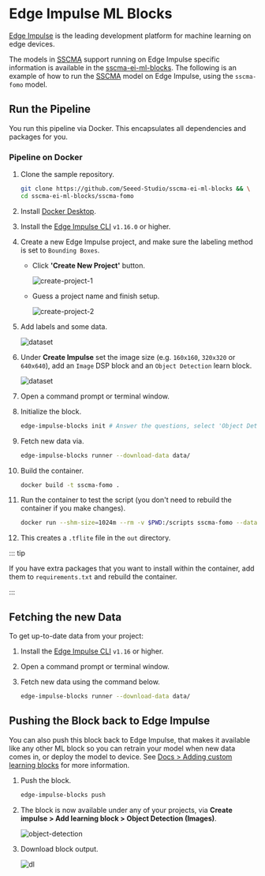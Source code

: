 # Edge Impulse ML Blocks

[Edge Impulse](https://www.edgeimpulse.com/) is the leading development platform for machine learning on edge devices.

The models in [SSCMA](https://github.com/Seeed-Studio/ModelAssistant) support running on Edge Impulse specific information is available in the [sscma-ei-ml-blocks](https://github.com/Seeed-Studio/sscma-ei-ml-blocks). The following is an example of how to run the [SSCMA](https://github.com/Seeed-Studio/ModelAssistant) model on Edge Impulse, using the `sscma-fomo` model.

## Run the Pipeline

You run this pipeline via Docker. This encapsulates all dependencies and packages for you.

### Pipeline on Docker

01. Clone the sample repository.

    ```sh
    git clone https://github.com/Seeed-Studio/sscma-ei-ml-blocks && \
    cd sscma-ei-ml-blocks/sscma-fomo
    ```

02. Install [Docker Desktop](https://www.docker.com/products/docker-desktop/).

03. Install the [Edge Impulse CLI](https://docs.edgeimpulse.com/docs/edge-impulse-cli/cli-installation) `v1.16.0` or higher.

04. Create a new Edge Impulse project, and make sure the labeling method is set to `Bounding Boxes`.

    - Click **'Create New Project'** button.

      ![create-project-1](https://files.seeedstudio.com/sscma/docs/static/ei/ei-ml-blocks-create-project.png)

    - Guess a project name and finish setup.

      ![create-project-2](https://files.seeedstudio.com/sscma/docs/static/ei/ei-ml-blocks-create-project2.png)

05. Add labels and some data.

    ![dataset](https://files.seeedstudio.com/sscma/docs/static/ei/ei-ml-blocks-dataset.png)

06. Under **Create Impulse** set the image size (e.g. `160x160`, `320x320` or `640x640`), add an `Image` DSP block and an `Object Detection` learn block.

    ![dataset](https://files.seeedstudio.com/sscma/docs/static/ei/ei-ml-blocks-design.png)

07. Open a command prompt or terminal window.

08. Initialize the block.

    ```sh
    edge-impulse-blocks init # Answer the questions, select 'Object Detection' for 'What type of data does this model operate on?' and "FOMO" for 'What's the last layer...'
    ```

09. Fetch new data via.

    ```sh
    edge-impulse-blocks runner --download-data data/
    ```

10. Build the container.

    ```sh
    docker build -t sscma-fomo .
    ```

11. Run the container to test the script (you don't need to rebuild the container if you make changes).

    ```sh
    docker run --shm-size=1024m --rm -v $PWD:/scripts sscma-fomo --data-directory data/ --epochs 30 --learning-rate 0.00001 --out-directory out/
    ```

12. This creates a `.tflite` file in the `out` directory.

::: tip

If you have extra packages that you want to install within the container, add them to `requirements.txt` and rebuild the container.

:::

## Fetching the new Data

To get up-to-date data from your project:

1. Install the [Edge Impulse CLI](https://docs.edgeimpulse.com/docs/edge-impulse-cli/cli-installation) `v1.16` or higher.

2. Open a command prompt or terminal window.

3. Fetch new data using the command below.

   ```sh
   edge-impulse-blocks runner --download-data data/
   ```

## Pushing the Block back to Edge Impulse

You can also push this block back to Edge Impulse, that makes it available like any other ML block so you can retrain your model when new data comes in, or deploy the model to device. See [Docs > Adding custom learning blocks](https://docs.edgeimpulse.com/docs/edge-impulse-studio/organizations/adding-custom-transfer-learning-models) for more information.

1. Push the block.

   ```sh
   edge-impulse-blocks push
   ```

2. The block is now available under any of your projects, via **Create impulse > Add learning block > Object Detection (Images)**.

   ![object-detection](https://files.seeedstudio.com/sscma/docs/static/ei/ei-ml-blocks-obj-det.png)

3. Download block output.

   ![dl](https://files.seeedstudio.com/sscma/docs/static/ei/ei-ml-blocks-dl.png)
